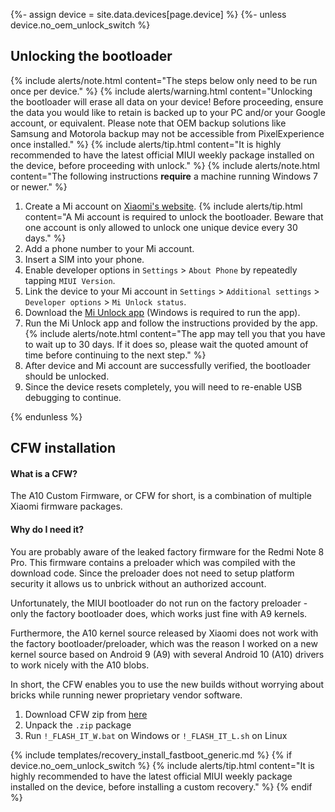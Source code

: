 {%- assign device = site.data.devices[page.device] %}
{%- unless device.no_oem_unlock_switch %}
## Unlocking the bootloader

{% include alerts/note.html content="The steps below only need to be run once per device." %}
{% include alerts/warning.html content="Unlocking the bootloader will erase all data on your device! Before proceeding, ensure the data you would like to retain is backed up to your PC and/or your Google account, or equivalent. Please note that OEM backup solutions like Samsung and Motorola backup may not be accessible from PixelExperience once installed." %}
{% include alerts/tip.html content="It is highly recommended to have the latest official MIUI weekly package installed on the device, before proceeding with unlock." %}
{% include alerts/note.html content="The following instructions **require** a machine running Windows 7 or newer." %}

1. Create a Mi account on [Xiaomi's website](https://global.account.xiaomi.com/pass/register).
    {% include alerts/tip.html content="A Mi account is required to unlock the bootloader. Beware that one account is only allowed to unlock one unique device every 30 days." %}
2. Add a phone number to your Mi account.
3. Insert a SIM into your phone.
4. Enable developer options in `Settings` > `About Phone` by repeatedly tapping `MIUI Version`.
5. Link the device to your Mi account in `Settings` > `Additional settings` > `Developer options` > `Mi Unlock status`.
6. Download the [Mi Unlock app](https://en.miui.com/unlock/download_en.html) (Windows is required to run the app).
7. Run the Mi Unlock app and follow the instructions provided by the app.
    {% include alerts/note.html content="The app may tell you that you have to wait up to 30 days. If it does so, please wait the quoted amount of time before continuing to the next step." %}
8. After device and Mi account are successfully verified, the bootloader should be unlocked.
9. Since the device resets completely, you will need to re-enable USB debugging to continue.

{% endunless %}

## CFW installation

#### What is a CFW?

The A10 Custom Firmware, or CFW for short, is a combination of multiple Xiaomi firmware packages.

#### Why do I need it?

You are probably aware of the leaked factory firmware for the Redmi Note 8 Pro. This firmware contains a preloader which was compiled with the download code.
Since the preloader does not need to setup platform security it allows us to unbrick without an authorized account.

Unfortunately, the MIUI bootloader do not run on the factory preloader - only the factory bootloader does, which works just fine with A9 kernels.

Furthermore, the A10 kernel source released by Xiaomi does not work with the factory bootloader/preloader, which was the reason I worked on a new kernel source based on Android 9 (A9) with several Android 10 (A10) drivers to work nicely with the A10 blobs.

In short, the CFW enables you to use the new builds without worrying about bricks while running newer proprietary vendor software.

1. Download CFW zip from [here](https://sourceforge.net/projects/begonia-pe/files/PE%20_A10/Flash_CFW%2BTWRP%5BOnly%20For%20PE%20A10%5D.zip/download)
2. Unpack the `.zip` package
3. Run `!_FLASH_IT_W.bat` on Windows or `!_FLASH_IT_L.sh` on Linux

{% include templates/recovery_install_fastboot_generic.md %}
{% if device.no_oem_unlock_switch %}
{% include alerts/tip.html content="It is highly recommended to have the latest official MIUI weekly package installed on the device, before installing a custom recovery." %}
{% endif %}

